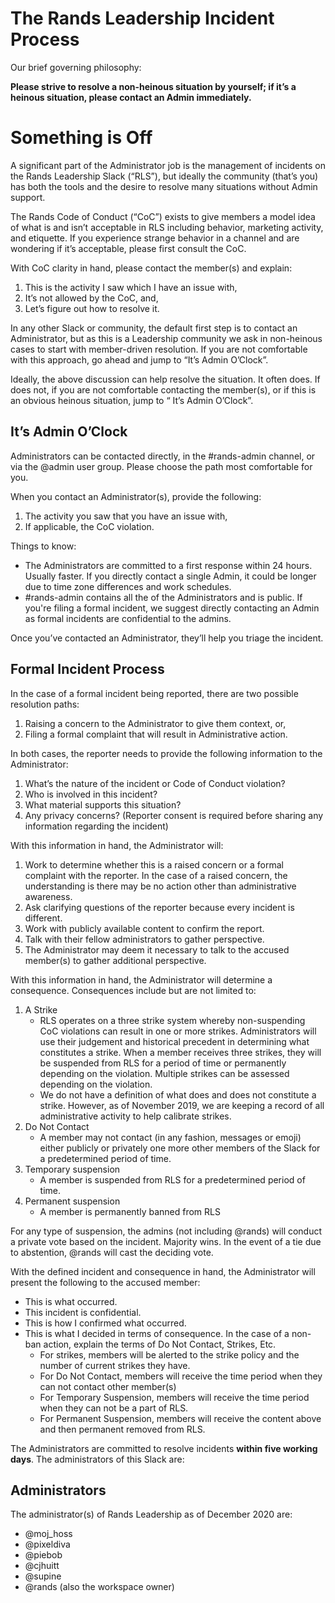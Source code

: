 # The Rands Leadership Incident Process

Our brief governing philosophy: 

**Please strive to resolve a non-heinous situation by yourself; if it’s a heinous situation, please contact an Admin immediately.**

# Something is Off

A significant part of the Administrator job is the management of incidents on the Rands Leadership Slack (“RLS”), but ideally the community (that’s you) has both the tools and the desire to resolve many situations without Admin support. 

The Rands Code of Conduct (“CoC”) exists to give members a model idea of what is and isn’t acceptable in RLS including behavior, marketing activity, and etiquette. If you experience strange behavior in a channel and are wondering if it’s acceptable, please first consult the CoC.

With CoC clarity in hand, please contact the member(s) and explain:

1. This is the activity I saw which I have an issue with,
2. It’s not allowed by the CoC, and,
3. Let’s figure out how to resolve it. 

In any other Slack or community, the default first step is to contact an Administrator, but as this is a Leadership community we ask in non-heinous cases to start with member-driven resolution. If you are not comfortable with this approach, go ahead and jump to “It’s Admin O’Clock”.

Ideally, the above discussion can help resolve the situation. It often does. If does not, if you are not comfortable contacting the member(s), or if this is an obvious heinous situation, jump to “ It’s Admin O’Clock”.

## It’s Admin O’Clock

Administrators can be contacted directly, in the #rands-admin channel, or via the @admin user group. Please choose the path most comfortable for you. 

When you contact an Administrator(s), provide the following:

1. The activity you saw that you have an issue with,
2. If applicable, the CoC violation.

Things to know:

* The Administrators are committed to a first response  within 24 hours. Usually faster. If you directly contact a single Admin, it could be longer due to time zone differences and work schedules. 
* #rands-admin contains all the of the Administrators and is public. If you're filing a formal incident, we suggest directly contacting an Admin as formal incidents are confidential to the admins.

Once you’ve contacted an Administrator, they’ll help you triage the incident. 

## Formal Incident Process

In the case of a formal incident being reported, there are two possible resolution paths:

1. Raising a concern to the Administrator to give them context, or,
2. Filing a formal complaint that will result in Administrative action.

In both cases, the reporter needs to provide the following information to the Administrator:

1. What’s the nature of the incident or Code of Conduct violation?
2. Who is involved in this incident?
3. What material supports this situation?
4. Any privacy concerns? (Reporter consent is required before sharing any information regarding the incident)

With this information in hand, the Administrator will: 

1. Work to determine whether this is a raised concern or a formal complaint with the reporter. In the case of a raised concern, the understanding is there may be no action other than administrative awareness.
2. Ask clarifying questions of the reporter because every incident is different.
3. Work with publicly available content to confirm the report.
4. Talk with their fellow administrators to gather perspective.
5. The Administrator may deem it necessary to talk to the accused member(s) to gather additional perspective. 

With this information in hand, the Administrator will determine a consequence. Consequences include but are not limited to:

1. A Strike
    * RLS operates on a three strike system whereby non-suspending CoC violations can result in one or more strikes. Administrators will use their judgement and historical precedent in determining what constitutes a strike. When a member receives three strikes, they will be suspended from RLS for a period of time or permanently depending on the violation. Multiple strikes can be assessed depending on the violation. 
    * We do not have a definition of what does and does not constitute a strike. However, as of November 2019, we are keeping a record of all administrative activity to help calibrate strikes. 
2. Do Not Contact
    * A member may not contact (in any fashion, messages or emoji) either publicly or privately one more other members of the Slack for a predetermined period of time. 
3. Temporary suspension
    * A member is suspended from RLS for a predetermined period of time.
4. Permanent suspension
    * A member is permanently banned from RLS

For any type of suspension, the admins (not including @rands) will conduct a private vote based on the incident. Majority wins. In the event of a tie due to abstention, @rands will cast the deciding vote. 

With the defined incident and consequence in hand, the Administrator will present the following to the accused member: 

* This is what occurred.
* This incident is confidential. 
* This is how I confirmed what occurred.
* This is what I decided in terms of consequence. In the case of a non-ban action, explain the terms of Do Not Contact, Strikes, Etc. 
    * For strikes, members will be alerted to the strike policy and the number of current strikes they have.
    * For Do Not Contact, members will receive the time period when they can not contact other member(s)
    * For Temporary Suspension, members will receive the time period when they can not be a part of RLS.
    * For Permanent Suspension, members will receive the content above and then permanent removed from RLS.

The Administrators are committed to resolve incidents **within five working days**. The administrators of this Slack are: 

## Administrators

The administrator(s) of Rands Leadership as of December 2020 are: 

* @moj_hoss
* @pixeldiva
* @piebob
* @cjhuitt
* @supine
* @rands (also the workspace owner)
